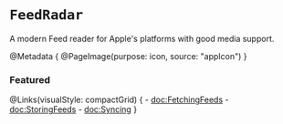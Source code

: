 # ``FeedRadar``

A modern Feed reader for Apple's platforms with good media support.

@Metadata {
	@PageImage(purpose: icon, source: "appIcon")
}

### Featured

@Links(visualStyle: compactGrid) {
	- <doc:FetchingFeeds>
	- <doc:StoringFeeds>
	- <doc:Syncing>
}
